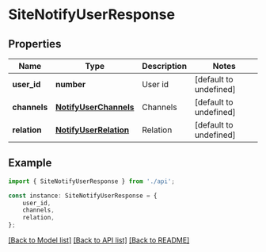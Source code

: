 # SiteNotifyUserResponse


## Properties

Name | Type | Description | Notes
------------ | ------------- | ------------- | -------------
**user_id** | **number** | User id | [default to undefined]
**channels** | [**NotifyUserChannels**](NotifyUserChannels.md) | Channels | [default to undefined]
**relation** | [**NotifyUserRelation**](NotifyUserRelation.md) | Relation | [default to undefined]

## Example

```typescript
import { SiteNotifyUserResponse } from './api';

const instance: SiteNotifyUserResponse = {
    user_id,
    channels,
    relation,
};
```

[[Back to Model list]](../README.md#documentation-for-models) [[Back to API list]](../README.md#documentation-for-api-endpoints) [[Back to README]](../README.md)
